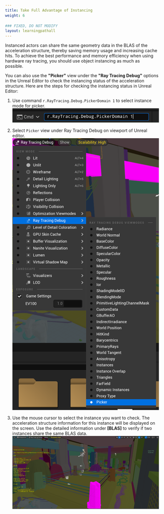 ```yaml
---
title: Take Full Advantage of Instancing
weight: 6

### FIXED, DO NOT MODIFY
layout: learningpathall
---
```


Instanced actors can share the same geometry data in the BLAS of the acceleration structure, thereby saving memory usage and increasing cache hits. To achieve the best performance and memory efficiency when using hardware ray tracing, you should use object instancing as much as possible.

You can also use the **"Picker"** view under the **"Ray Tracing Debug"** options in the Unreal Editor to check the instancing status of the acceleration structure. Here are the steps for checking the instancing status in Unreal Editor:

1. Use command `r.RayTracing.Debug.PickerDomain 1` to select instance mode for picker.
![](images/picker-command.png)

2. Select `Picker` view under Ray Tracing Debug on viewport of Unreal editor.
![](images/picker-view.png)

3. Use the mouse cursor to select the instance you want to check. The acceleration structure information for this instance will be displayed on the screen. Use the detailed information under **[BLAS]** to verify if two instances share the same BLAS data.
![](images/blas.png)

